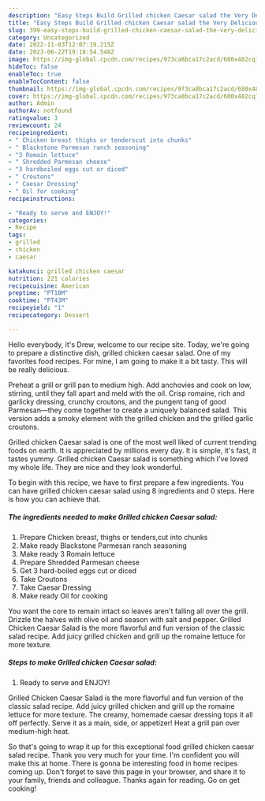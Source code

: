```yaml
---
description: "Easy Steps Build Grilled chicken Caesar salad the Very Delicious"
title: "Easy Steps Build Grilled chicken Caesar salad the Very Delicious"
slug: 399-easy-steps-build-grilled-chicken-caesar-salad-the-very-delicious
category: Uncategorized
date: 2022-11-03T12:07:19.215Z
date: 2023-06-22T19:18:54.548Z
image: https://img-global.cpcdn.com/recipes/973ca8bca17c2acd/680x482cq70/grilled-chicken-caesar-salad-recipe-main-photo.jpg
hideToc: false
enableToc: true
enableTocContent: false
thumbnail: https://img-global.cpcdn.com/recipes/973ca8bca17c2acd/680x482cq70/grilled-chicken-caesar-salad-recipe-main-photo.jpg
cover: https://img-global.cpcdn.com/recipes/973ca8bca17c2acd/680x482cq70/grilled-chicken-caesar-salad-recipe-main-photo.jpg
author: Admin
authorAv: notfound
ratingvalue: 3
reviewcount: 24
recipeingredient:
- " Chicken breast thighs or tenderscut into chunks"
- " Blackstone Parmesan ranch seasoning"
- "3 Romain lettuce"
- " Shredded Parmesan cheese"
- "3 hardboiled eggs cut or diced"
- " Croutons"
- " Caesar Dressing"
- " Oil for cooking"
recipeinstructions:

- "Ready to serve and ENJOY!"
categories:
- Recipe
tags:
- grilled
- chicken
- caesar

katakunci: grilled chicken caesar 
nutrition: 221 calories
recipecuisine: American
preptime: "PT10M"
cooktime: "PT43M"
recipeyield: "1"
recipecategory: Dessert

---
```



Hello everybody, it's Drew, welcome to our recipe site. Today, we're going to prepare a distinctive dish, grilled chicken caesar salad. One of my favorites food recipes. For mine, I am going to make it a bit tasty. This will be really delicious.

Preheat a grill or grill pan to medium high. Add anchovies and cook on low, stirring, until they fall apart and meld with the oil. Crisp romaine, rich and garlicky dressing, crunchy croutons, and the pungent tang of good Parmesan—they come together to create a uniquely balanced salad. This version adds a smoky element with the grilled chicken and the grilled garlic croutons.

Grilled chicken Caesar salad is one of the most well liked of current trending foods on earth. It is appreciated by millions every day. It is simple, it's fast, it tastes yummy. Grilled chicken Caesar salad is something which I've loved my whole life. They are nice and they look wonderful.


To begin with this recipe, we have to first prepare a few ingredients. You can have grilled chicken caesar salad using 8 ingredients and 0 steps. Here is how you can achieve that.

<!--inarticleads1-->

##### The ingredients needed to make Grilled chicken Caesar salad:

1. Prepare  Chicken breast, thighs or tenders,cut into chunks
1. Make ready  Blackstone Parmesan ranch seasoning
1. Make ready 3 Romain lettuce
1. Prepare  Shredded Parmesan cheese
1. Get 3 hard-boiled eggs cut or diced
1. Take  Croutons
1. Take  Caesar Dressing
1. Make ready  Oil for cooking


You want the core to remain intact so leaves aren&#39;t falling all over the grill. Drizzle the halves with olive oil and season with salt and pepper. Grilled Chicken Caesar Salad is the more flavorful and fun version of the classic salad recipe. Add juicy grilled chicken and grill up the romaine lettuce for more texture. 

<!--inarticleads2-->

##### Steps to make Grilled chicken Caesar salad:


1. Ready to serve and ENJOY!

Grilled Chicken Caesar Salad is the more flavorful and fun version of the classic salad recipe. Add juicy grilled chicken and grill up the romaine lettuce for more texture. The creamy, homemade caesar dressing tops it all off perfectly. Serve it as a main, side, or appetizer! Heat a grill pan over medium-high heat. 

So that's going to wrap it up for this exceptional food grilled chicken caesar salad recipe. Thank you very much for your time. I'm confident you will make this at home. There is gonna be interesting food in home recipes coming up. Don't forget to save this page in your browser, and share it to your family, friends and colleague. Thanks again for reading. Go on get cooking!
